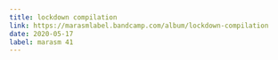 ```yaml
---
title: lockdown compilation
link: https://marasmlabel.bandcamp.com/album/lockdown-compilation
date: 2020-05-17
label: marasm 41
---
```

